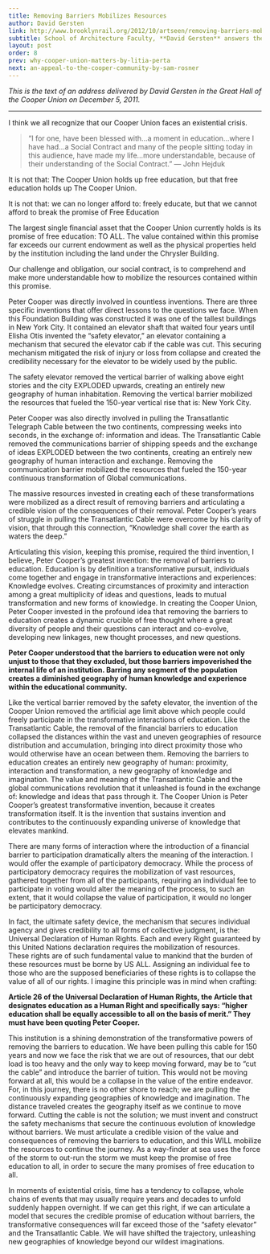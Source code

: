```yaml
---
title: Removing Barriers Mobilizes Resources
author: David Gersten
link: http://www.brooklynrail.org/2012/10/artseen/removing-barriers-mobilizes-resources
subtitle: School of Architecture Faculty, **David Gersten** answers the question what do elevators, undersea cables, democracy, and Cooper have in common?
layout: post
order: 8
prev: why-cooper-union-matters-by-litia-perta
next: an-appeal-to-the-cooper-community-by-sam-rosner
---
```


_This is the text of an address delivered by David Gersten in the Great Hall of the Cooper Union on December 5, 2011._

---

I think we all recognize that our Cooper Union faces an existential crisis.

> “I for one, have been blessed with…a moment in education…where I have had…a Social Contract and many of the people sitting today in this audience, have made my life…more understandable, because of their understanding of the Social Contract.”
> — John Hejduk

It is not that: The Cooper Union holds up free education, but that free education holds up The Cooper Union.

It is not that: we can no longer afford to: freely educate, but that we cannot afford to break the promise of Free Education

The largest single financial asset that the Cooper Union currently holds is its promise of free education: TO ALL. The value contained within this promise far exceeds our current endowment as well as the physical properties held by the institution including the land under the Chrysler Building.

Our challenge and obligation, our social contract, is to comprehend and make more understandable how to mobilize the resources contained within this promise.

Peter Cooper was directly involved in countless inventions. There are three specific inventions that offer direct lessons to the questions we face. When this Foundation Building was constructed it was one of the tallest buildings in New York City. It contained an elevator shaft that waited four years until Elisha Otis invented the “safety elevator,” an elevator containing a mechanism that secured the elevator cab if the cable was cut. This securing mechanism mitigated the risk of injury or loss from collapse and created the credibility necessary for the elevator to be widely used by the public.

The safety elevator removed the vertical barrier of walking above eight stories and the city EXPLODED upwards, creating an entirely new geography of human inhabitation. Removing the vertical barrier mobilized the resources that fueled the 150-year vertical rise that is: New York City. 

Peter Cooper was also directly involved in pulling the Transatlantic Telegraph Cable between the two continents, compressing weeks into seconds, in the exchange of: information and ideas. The Transatlantic Cable removed the communications barrier of shipping speeds and the exchange of ideas EXPLODED between the two continents, creating an entirely new geography of human interaction and exchange. Removing the communication barrier mobilized the resources that fueled the 150-year continuous transformation of Global communications.

The massive resources invested in creating each of these transformations were mobilized as a direct result of removing barriers and articulating a credible vision of the consequences of their removal.
Peter Cooper’s years of struggle in pulling the Transatlantic Cable were overcome by his clarity of vision, that through this connection, “Knowledge shall cover the earth as waters the deep.”

Articulating this vision, keeping this promise, required the third invention, I believe, Peter Cooper’s greatest invention: the removal of barriers to education. Education is by definition a transformative pursuit, individuals come together and engage in transformative interactions and experiences: Knowledge evolves. Creating circumstances of proximity and interaction among a great multiplicity of ideas and questions, leads to mutual transformation and new forms of knowledge. In creating the Cooper Union, Peter Cooper invested in the profound idea that removing the barriers to education creates a dynamic crucible of free thought where a great diversity of people and their questions can interact and co-evolve, developing new linkages, new thought processes, and new questions. 

<strong class="pull">Peter Cooper understood that the barriers to education were not only unjust to those that they excluded, but those barriers impoverished the internal life of an institution. Barring any segment of the population creates a diminished geography of human knowledge and experience within the educational community.</strong>

Like the vertical barrier removed by the safety elevator, the invention of the Cooper Union removed the artificial age limit above which people could freely participate in the transformative interactions of education. Like the Transatlantic Cable, the removal of the financial barriers to education collapsed the distances within the vast and uneven geographies of resource distribution and accumulation, bringing into direct proximity those who would otherwise have an ocean between them. Removing the barriers to education creates an entirely new geography of human: proximity, interaction and transformation, a new geography of knowledge and imagination. The value and meaning of the Transatlantic Cable and the global communications revolution that it unleashed is found in the exchange of: knowledge and ideas that pass through it. The Cooper Union is Peter Cooper’s greatest transformative invention, because it creates transformation itself. It is the invention that sustains invention and contributes to the continuously expanding universe of knowledge that elevates mankind.

There are many forms of interaction where the introduction of a financial barrier to participation dramatically alters the meaning of the interaction. I would offer the example of participatory democracy. While the process of participatory democracy requires the mobilization of vast resources, gathered together from all of the participants, requiring an individual fee to participate in voting would alter the meaning of the process, to such an extent, that it would collapse the value of participation, it would no longer be participatory democracy.

In fact, the ultimate safety device, the mechanism that secures individual agency and gives credibility to all forms of collective judgment, is the: Universal Declaration of Human Rights. Each and every Right guaranteed by this United Nations declaration requires the mobilization of resources. These rights are of such fundamental value to mankind that the burden of these resources must be borne by US ALL. Assigning an individual fee to those who are the supposed beneficiaries of these rights is to collapse the value of all of our rights. I imagine this principle was in mind when crafting: 

<strong class="pull">Article 26 of the Universal Declaration of Human Rights, the Article that designates education as a Human Right and specifically says: “higher education shall be equally accessible to all on the basis of merit.” They must have been quoting Peter Cooper.</strong>

This institution is a shining demonstration of the transformative powers of removing the barriers to education. We have been pulling this cable for 150 years and now we face the risk that we are out of resources, that our debt load is too heavy and the only way to keep moving forward, may be to “cut the cable” and introduce the barrier of tuition. This would not be moving forward at all, this would be a collapse in the value of the entire endeavor. For, in this journey, there is no other shore to reach; we are pulling the continuously expanding geographies of knowledge and imagination. The distance traveled creates the geography itself as we continue to move forward. Cutting the cable is not the solution; we must invent and construct the safety mechanisms that secure the continuous evolution of knowledge without barriers. We must articulate a credible vision of the value and consequences of removing the barriers to education, and this WILL mobilize the resources to continue the journey. As a way-finder at sea uses the force of the storm to out-run the storm we must keep the promise of free education to all, in order to secure the many promises of free education to all.

In moments of existential crisis, time has a tendency to collapse, whole chains of events that may usually require years and decades to unfold suddenly happen overnight. If we can get this right, if we can articulate a model that secures the credible promise of education without barriers, the transformative consequences will far exceed those of the “safety elevator” and the Transatlantic Cable. We will have shifted the trajectory, unleashing new geographies of knowledge beyond our wildest imaginations.